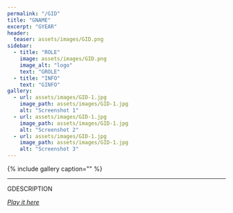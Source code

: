 ```yaml
---
permalink: "/GID"
title: "GNAME"
excerpt: "GYEAR"
header:
  teaser: assets/images/GID.png
sidebar:
  - title: "ROLE"
    image: assets/images/GID.png
    image_alt: "logo"
    text: "GROLE"
  - title: "INFO"
    text: "GINFO"
gallery:
  - url: assets/images/GID-1.jpg
    image_path: assets/images/GID-1.jpg
    alt: "Screenshot 1"
  - url: assets/images/GID-1.jpg
    image_path: assets/images/GID-1.jpg
    alt: "Screenshot 2"
  - url: assets/images/GID-1.jpg
    image_path: assets/images/GID-1.jpg
    alt: "Screenshot 3"
---
```


{% include gallery caption="" %}



------



GDESCRIPTION



[*Play it here*](GURL)